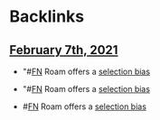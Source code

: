 
# Backlinks
## [February 7th, 2021](<February 7th, 2021.md>)
- "#[FN](<FN.md>) Roam offers a [selection bias](<selection bias.md>)

- "#[FN](<FN.md>) Roam offers a [selection bias](<selection bias.md>)

- #[FN](<FN.md>) Roam offers a [selection bias](<selection bias.md>)


